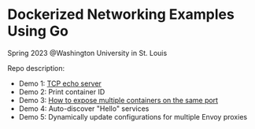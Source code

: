 # Dockerized Networking Examples Using Go

Spring 2023 @Washington University in St. Louis

Repo description:

- Demo 1: [TCP echo server](https://github.com/venilnoronha/tcp-echo-server)
- Demo 2: Print container ID
- Demo 3: [How to expose multiple containers on the same port](https://iximiuz.com/en/posts/multiple-containers-same-port-reverse-proxy/)
- Demo 4: Auto-discover "Hello" services
- Demo 5: Dynamically update configurations for multiple Envoy proxies